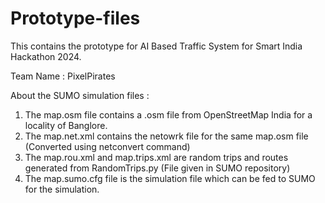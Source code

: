 # Prototype-files
This contains the prototype for AI Based Traffic System for Smart India Hackathon 2024.

Team Name : PixelPirates

About the SUMO simulation files :
1. The map.osm file contains a .osm file from OpenStreetMap India for a locality of Banglore.
2. The map.net.xml contains the netowrk file for the same map.osm file (Converted using netconvert command)
3. The map.rou.xml and map.trips.xml are random trips and routes generated from RandomTrips.py (File given in SUMO repository)
4. The map.sumo.cfg file is the simulation file which can be fed to SUMO for the simulation.
